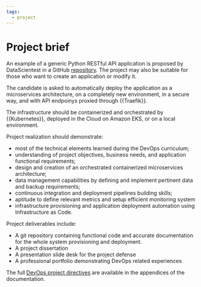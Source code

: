 ```yaml
---
tags:
  - project
---
```


# Project brief

An example of a generic Python RESTful API application is proposed by DataScientest in a GitHub [repository](https://github.com/DataScientest/fastapi-docker-traefik).
The project may also be suitable for those who want to create an application or modify it.

The candidate is asked to automatically deploy the application as a microservices architecture, on a completely new environment, in a secure way, and with API endpoinys proxied through {{Traefik}}.

The infrastructure should be containerized and orchestrated by {{Kubernetes}}, deployed in the Cloud on Amazon EKS, or on a local environment.

Project realization should demonstrate:

* most of the technical elements learned during the DevOps curriculum;
* understanding of project objectives, business needs, and application functional requirements;
* design and creation of an orchestrated containerized microservices architecture;
* data management capabilities by defining and implement pertinent data and backup requirements;
* continuous integration and deployment pipelines building skills;
* aptitude to define relevant metrics and setup efficient monitoring system
* infrastructure provisioning and application deployment automation using Infrastructure as Code.

Project deliverables include:

* A git repository containing functional code and accurate documentation for the whole system provisioning and deployment.
* A project dissertation
* A presentation slide desk for the project defense
* A professional portfolio demonstrating DevOps related experiences

The full [DevOps project directives](../../appendices/directives/devops_project.md) are available in the appendices of the documentation.
